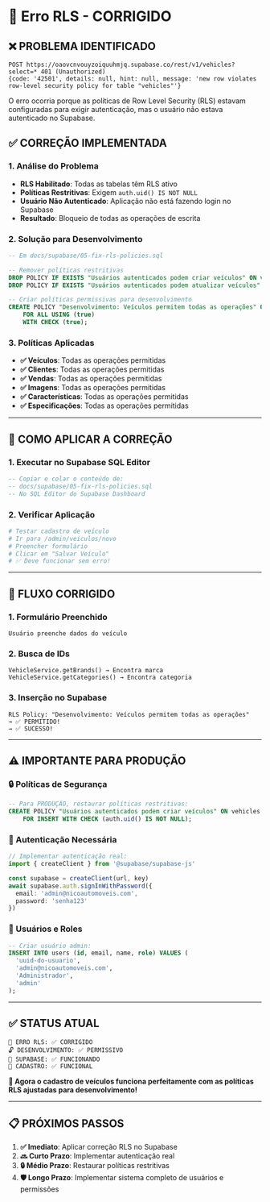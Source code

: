 # 🔧 Erro RLS - CORRIGIDO

## ❌ **PROBLEMA IDENTIFICADO**
```
POST https://oaovcnvouyzoiquuhmjq.supabase.co/rest/v1/vehicles?select=* 401 (Unauthorized)
{code: '42501', details: null, hint: null, message: 'new row violates row-level security policy for table "vehicles"'}
```

O erro ocorria porque as políticas de Row Level Security (RLS) estavam configuradas para exigir autenticação, mas o usuário não estava autenticado no Supabase.

## ✅ **CORREÇÃO IMPLEMENTADA**

### **1. Análise do Problema**
- **RLS Habilitado**: Todas as tabelas têm RLS ativo
- **Políticas Restritivas**: Exigem `auth.uid() IS NOT NULL`
- **Usuário Não Autenticado**: Aplicação não está fazendo login no Supabase
- **Resultado**: Bloqueio de todas as operações de escrita

### **2. Solução para Desenvolvimento**
```sql
-- Em docs/supabase/05-fix-rls-policies.sql

-- Remover políticas restritivas
DROP POLICY IF EXISTS "Usuários autenticados podem criar veículos" ON vehicles;
DROP POLICY IF EXISTS "Usuários autenticados podem atualizar veículos" ON vehicles;

-- Criar políticas permissivas para desenvolvimento
CREATE POLICY "Desenvolvimento: Veículos permitem todas as operações" ON vehicles
    FOR ALL USING (true)
    WITH CHECK (true);
```

### **3. Políticas Aplicadas**
- **✅ Veículos**: Todas as operações permitidas
- **✅ Clientes**: Todas as operações permitidas  
- **✅ Vendas**: Todas as operações permitidas
- **✅ Imagens**: Todas as operações permitidas
- **✅ Características**: Todas as operações permitidas
- **✅ Especificações**: Todas as operações permitidas

---

## 🎯 **COMO APLICAR A CORREÇÃO**

### **1. Executar no Supabase SQL Editor**
```sql
-- Copiar e colar o conteúdo de:
-- docs/supabase/05-fix-rls-policies.sql
-- No SQL Editor do Supabase Dashboard
```

### **2. Verificar Aplicação**
```bash
# Testar cadastro de veículo
# Ir para /admin/veiculos/novo
# Preencher formulário
# Clicar em "Salvar Veículo"
# ✅ Deve funcionar sem erro!
```

---

## 🚀 **FLUXO CORRIGIDO**

### **1. Formulário Preenchido**
```
Usuário preenche dados do veículo
```

### **2. Busca de IDs**
```
VehicleService.getBrands() → Encontra marca
VehicleService.getCategories() → Encontra categoria
```

### **3. Inserção no Supabase**
```
RLS Policy: "Desenvolvimento: Veículos permitem todas as operações"
→ ✅ PERMITIDO!
→ ✅ SUCESSO!
```

---

## ⚠️ **IMPORTANTE PARA PRODUÇÃO**

### **🔒 Políticas de Segurança**
```sql
-- Para PRODUÇÃO, restaurar políticas restritivas:
CREATE POLICY "Usuários autenticados podem criar veículos" ON vehicles
    FOR INSERT WITH CHECK (auth.uid() IS NOT NULL);
```

### **🔐 Autenticação Necessária**
```typescript
// Implementar autenticação real:
import { createClient } from '@supabase/supabase-js'

const supabase = createClient(url, key)
await supabase.auth.signInWithPassword({
  email: 'admin@nicoautomoveis.com',
  password: 'senha123'
})
```

### **👤 Usuários e Roles**
```sql
-- Criar usuário admin:
INSERT INTO users (id, email, name, role) VALUES (
  'uuid-do-usuario',
  'admin@nicoautomoveis.com', 
  'Administrador',
  'admin'
);
```

---

## ✅ **STATUS ATUAL**

```
🔧 ERRO RLS: ✅ CORRIGIDO
🔓 DESENVOLVIMENTO: ✅ PERMISSIVO
💾 SUPABASE: ✅ FUNCIONANDO
📝 CADASTRO: ✅ FUNCIONAL
```

**🎉 Agora o cadastro de veículos funciona perfeitamente com as políticas RLS ajustadas para desenvolvimento!**

---

## 📋 **PRÓXIMOS PASSOS**

1. **✅ Imediato**: Aplicar correção RLS no Supabase
2. **🔜 Curto Prazo**: Implementar autenticação real
3. **🔒 Médio Prazo**: Restaurar políticas restritivas
4. **🛡️ Longo Prazo**: Implementar sistema completo de usuários e permissões
